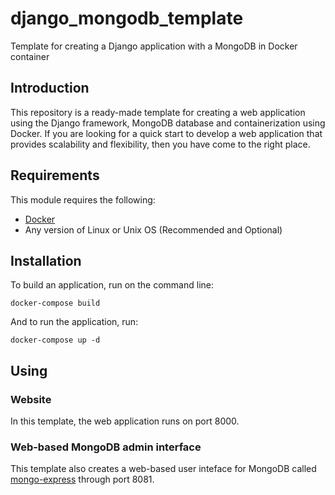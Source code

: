 # django_mongodb_template

Template for creating a Django application with a MongoDB in Docker container

## Introduction

This repository is a ready-made template for creating a web application using the Django framework, MongoDB database and containerization using Docker.
If you are looking for a quick start to develop a web application that provides scalability and flexibility, then you have come to the right place.

## Requirements

This module requires the following:

* [Docker](https://www.docker.com/get-started)
* Any version of Linux or Unix OS (Recommended and Optional)

## Installation

To build an application, run on the command line:

```
docker-compose build
```

And to run the application, run:

```
docker-compose up -d
```

## Using

### Website

In this template, the web application runs on port 8000.

### Web-based MongoDB admin interface

This template also creates a web-based user inteface for MongoDB called [mongo-express](https://github.com/mongo-express/mongo-express) through port 8081.

